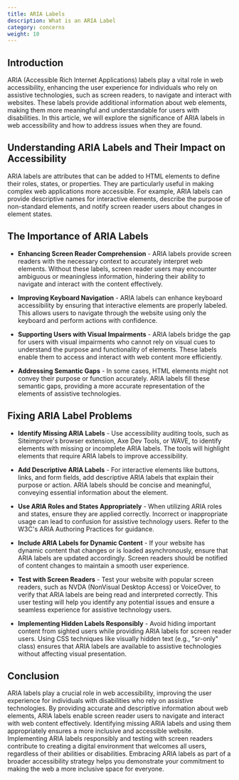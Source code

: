 ```yaml
---
title: ARIA Labels
description: What is an ARIA Label 
category: concerns
weight: 10
---
```


## Introduction

ARIA (Accessible Rich Internet Applications) labels play a vital role in web accessibility, enhancing the user experience for individuals who rely on assistive technologies, such as screen readers, to navigate and interact with websites. These labels provide additional information about web elements, making them more meaningful and understandable for users with disabilities. In this article, we will explore the significance of ARIA labels in web accessibility and how to address issues when they are found.

## Understanding ARIA Labels and Their Impact on Accessibility

ARIA labels are attributes that can be added to HTML elements to define their roles, states, or properties. They are particularly useful in making complex web applications more accessible. For example, ARIA labels can provide descriptive names for interactive elements, describe the purpose of non-standard elements, and notify screen reader users about changes in element states.

## The Importance of ARIA Labels

* **Enhancing Screen Reader Comprehension** - ARIA labels provide screen readers with the necessary context to accurately interpret web elements. Without these labels, screen reader users may encounter ambiguous or meaningless information, hindering their ability to navigate and interact with the content effectively.

* **Improving Keyboard Navigation** - ARIA labels can enhance keyboard accessibility by ensuring that interactive elements are properly labeled. This allows users to navigate through the website using only the keyboard and perform actions with confidence.

* **Supporting Users with Visual Impairments** - ARIA labels bridge the gap for users with visual impairments who cannot rely on visual cues to understand the purpose and functionality of elements. These labels enable them to access and interact with web content more efficiently.

* **Addressing Semantic Gaps** - In some cases, HTML elements might not convey their purpose or function accurately. ARIA labels fill these semantic gaps, providing a more accurate representation of the elements of assistive technologies.

## Fixing ARIA Label Problems

* **Identify Missing ARIA Labels** - Use accessibility auditing tools, such as Siteimprove's browser extension, Axe Dev Tools, or WAVE, to identify elements with missing or incomplete ARIA labels. The tools will highlight elements that require ARIA labels to improve accessibility.

* **Add Descriptive ARIA Labels** - For interactive elements like buttons, links, and form fields, add descriptive ARIA labels that explain their purpose or action. ARIA labels should be concise and meaningful, conveying essential information about the element.

* **Use ARIA Roles and States Appropriately** - When utilizing ARIA roles and states, ensure they are applied correctly. Incorrect or inappropriate usage can lead to confusion for assistive technology users. Refer to the W3C's ARIA Authoring Practices for guidance.

* **Include ARIA Labels for Dynamic Content** - If your website has dynamic content that changes or is loaded asynchronously, ensure that ARIA labels are updated accordingly. Screen readers should be notified of content changes to maintain a smooth user experience.

* **Test with Screen Readers** - Test your website with popular screen readers, such as NVDA (NonVisual Desktop Access) or VoiceOver, to verify that ARIA labels are being read and interpreted correctly. This user testing will help you identify any potential issues and ensure a seamless experience for assistive technology users.

* **Implementing Hidden Labels Responsibly** - Avoid hiding important content from sighted users while providing ARIA labels for screen reader users. Using CSS techniques like visually hidden text (e.g., "sr-only" class) ensures that ARIA labels are available to assistive technologies without affecting visual presentation.

## Conclusion

ARIA labels play a crucial role in web accessibility, improving the user experience for individuals with disabilities who rely on assistive technologies. By providing accurate and descriptive information about web elements, ARIA labels enable screen reader users to navigate and interact with web content effectively. Identifying missing ARIA labels and using them appropriately ensures a more inclusive and accessible website. Implementing ARIA labels responsibly and testing with screen readers contribute to creating a digital environment that welcomes all users, regardless of their abilities or disabilities. Embracing ARIA labels as part of a broader accessibility strategy helps you demonstrate your commitment to making the web a more inclusive space for everyone.
